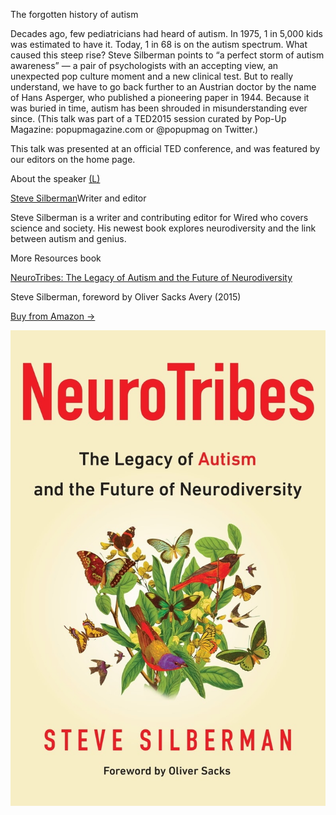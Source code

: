 The forgotten history of autism

Decades ago, few pediatricians had heard of autism. In 1975, 1 in 5,000 kids was estimated to have it. Today, 1 in 68 is on the autism spectrum. What caused this steep rise? Steve Silberman points to “a perfect storm of autism awareness” — a pair of psychologists with an accepting view, an unexpected pop culture moment and a new clinical test. But to really understand, we have to go back further to an Austrian doctor by the name of Hans Asperger, who published a pioneering paper in 1944. Because it was buried in time, autism has been shrouded in misunderstanding ever since. (This talk was part of a TED2015 session curated by Pop-Up Magazine: popupmagazine.com or @popupmag on Twitter.)

This talk was presented at an official TED conference, and was featured by our editors on the home page.

About the speaker
[(L)](https://www.ted.com/speakers/steve_silberman?language=en)

[Steve Silberman](https://www.ted.com/speakers/steve_silberman?language=en)Writer and editor

Steve Silberman is a writer and contributing editor for Wired who covers science and society. His newest book explores neurodiversity and the link between autism and genius.

More Resources
book

[NeuroTribes: The Legacy of Autism and the Future of Neurodiversity](http://www.penguin.com/book/neurotribes-by-steve-silberman/9781583334676)

Steve Silberman, foreword by Oliver Sacks
Avery (2015)

[Buy from Amazon →](http://www.penguin.com/book/neurotribes-by-steve-silberman/9781583334676)

[![NeuroTribes: The Legacy of Autism and the Future of Neurodiversity](../_resources/26d36dbafac2e1a1e7dc526d988a016d.jpg)](http://www.penguin.com/book/neurotribes-by-steve-silberman/9781583334676)